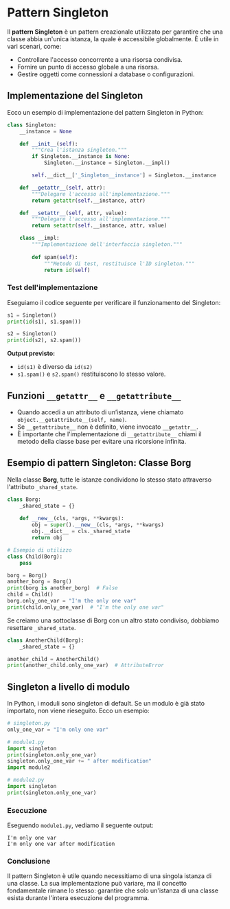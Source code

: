 # Pattern Singleton

Il **pattern Singleton** è un pattern creazionale utilizzato per garantire che una classe abbia un'unica istanza, la quale è accessibile globalmente. È utile in vari scenari, come:

- Controllare l'accesso concorrente a una risorsa condivisa.
- Fornire un punto di accesso globale a una risorsa.
- Gestire oggetti come connessioni a database o configurazioni.

## Implementazione del Singleton

Ecco un esempio di implementazione del pattern Singleton in Python:

```python
class Singleton:
    __instance = None

    def __init__(self):
        """Crea l'istanza singleton."""
        if Singleton.__instance is None:
            Singleton.__instance = Singleton.__impl()

        self.__dict__['_Singleton__instance'] = Singleton.__instance

    def __getattr__(self, attr):
        """Delegare l'accesso all'implementazione."""
        return getattr(self.__instance, attr)

    def __setattr__(self, attr, value):
        """Delegare l'accesso all'implementazione."""
        return setattr(self.__instance, attr, value)

    class __impl:
        """Implementazione dell'interfaccia singleton."""
        
        def spam(self):
            """Metodo di test, restituisce l'ID singleton."""
            return id(self)
```

### Test dell'implementazione

Eseguiamo il codice seguente per verificare il funzionamento del Singleton:

```python
s1 = Singleton()
print(id(s1), s1.spam())

s2 = Singleton()
print(id(s2), s2.spam())
```

**Output previsto:**
- `id(s1)` è diverso da `id(s2)`
- `s1.spam()` e `s2.spam()` restituiscono lo stesso valore.

## Funzioni `__getattr__` e `__getattribute__`

- Quando accedi a un attributo di un’istanza, viene chiamato `object.__getattribute__(self, name)`.
- Se `__getattribute__` non è definito, viene invocato `__getattr__`.
- È importante che l'implementazione di `__getattribute__` chiami il metodo della classe base per evitare una ricorsione infinita.

## Esempio di pattern Singleton: Classe Borg

Nella classe **Borg**, tutte le istanze condividono lo stesso stato attraverso l'attributo `_shared_state`.

```python
class Borg:
    _shared_state = {}
    
    def __new__(cls, *args, **kwargs):
        obj = super().__new__(cls, *args, **kwargs)
        obj.__dict__ = cls._shared_state
        return obj

# Esempio di utilizzo
class Child(Borg):
    pass

borg = Borg()
another_borg = Borg()
print(borg is another_borg)  # False
child = Child()
borg.only_one_var = "I'm the only one var"
print(child.only_one_var)  # "I'm the only one var"
```

Se creiamo una sottoclasse di Borg con un altro stato condiviso, dobbiamo resettare `_shared_state`.

```python
class AnotherChild(Borg):
    _shared_state = {}

another_child = AnotherChild()
print(another_child.only_one_var)  # AttributeError
```

## Singleton a livello di modulo

In Python, i moduli sono singleton di default. Se un modulo è già stato importato, non viene rieseguito. Ecco un esempio:

```python
# singleton.py
only_one_var = "I'm only one var"
```

```python
# module1.py
import singleton
print(singleton.only_one_var)
singleton.only_one_var += " after modification"
import module2
```

```python
# module2.py
import singleton
print(singleton.only_one_var)
```

### Esecuzione

Eseguendo `module1.py`, vediamo il seguente output:

```plaintext
I'm only one var
I'm only one var after modification
```

### Conclusione

Il pattern Singleton è utile quando necessitiamo di una singola istanza di una classe. La sua implementazione può variare, ma il concetto fondamentale rimane lo stesso: garantire che solo un'istanza di una classe esista durante l'intera esecuzione del programma.